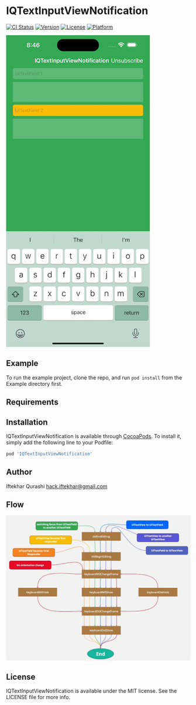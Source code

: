 # IQTextInputViewNotification

[![CI Status](https://img.shields.io/travis/hackiftekhar/IQTextInputViewNotification.svg?style=flat)](https://travis-ci.org/hackiftekhar/IQTextInputViewNotification)
[![Version](https://img.shields.io/cocoapods/v/IQTextInputViewNotification.svg?style=flat)](https://cocoapods.org/pods/IQTextInputViewNotification)
[![License](https://img.shields.io/cocoapods/l/IQTextInputViewNotification.svg?style=flat)](https://cocoapods.org/pods/IQTextInputViewNotification)
[![Platform](https://img.shields.io/cocoapods/p/IQTextInputViewNotification.svg?style=flat)](https://cocoapods.org/pods/IQTextInputViewNotification)

![Screenshot](https://raw.githubusercontent.com/hackiftekhar/IQTextInputViewNotification/master/Screenshot/IQTextInputViewNotificationScreenshot.png)

## Example

To run the example project, clone the repo, and run `pod install` from the Example directory first.

## Requirements

## Installation

IQTextInputViewNotification is available through [CocoaPods](https://cocoapods.org). To install
it, simply add the following line to your Podfile:

```ruby
pod 'IQTextInputViewNotification'
```

## Author

Iftekhar Qurashi hack.iftekhar@gmail.com

## Flow

![Screenshot](https://raw.githubusercontent.com/hackiftekhar/IQTextInputViewNotification/master/Screenshot/FlowDiagram.jpg)

## License

IQTextInputViewNotification is available under the MIT license. See the LICENSE file for more info.
